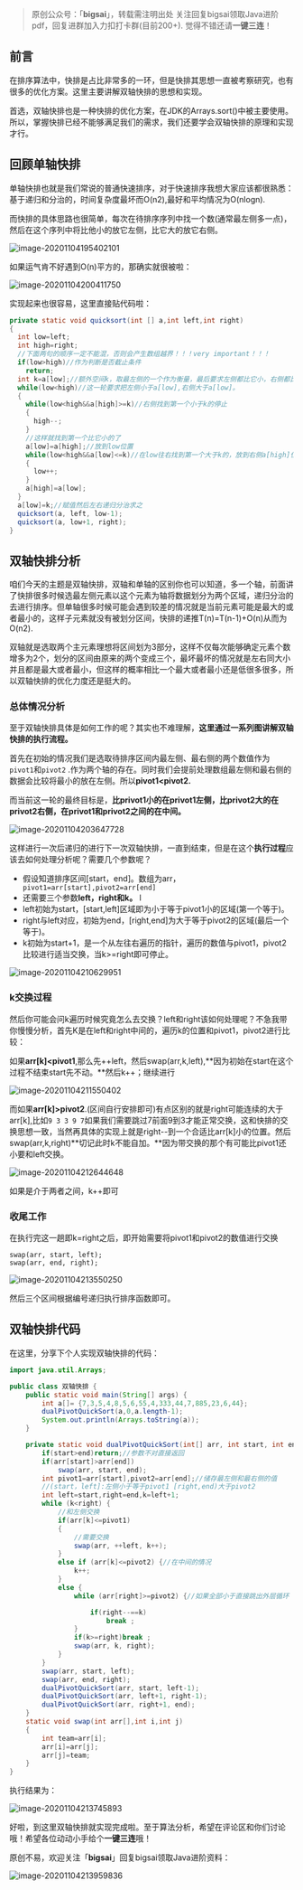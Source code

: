 ﻿



>原创公众号：「**bigsai**」，转载需注明出处
>关注回复bigsai领取Java进阶pdf，回复进群加入力扣打卡群(目前200+).
>觉得不错还请**一键三连**！

## 前言

在排序算法中，快排是占比非常多的一环，但是快排其思想一直被考察研究，也有很多的优化方案。这里主要讲解双轴快排的思想和实现。

首选，双轴快排也是一种快排的优化方案，在JDK的Arrays.sort()中被主要使用。所以，掌握快排已经不能够满足我们的需求，我们还要学会双轴快排的原理和实现才行。

## 回顾单轴快排

单轴快排也就是我们常说的普通快速排序，对于快速排序我想大家应该都很熟悉：基于递归和分治的，时间复杂度最坏而O(n2),最好和平均情况为O(nlogn).



而快排的具体思路也很简单，每次在待排序序列中找一个数(通常最左侧多一点)，然后在这个序列中将比他小的放它左侧，比它大的放它右侧。

![image-20201104195402101](https://img-blog.csdnimg.cn/img_convert/0d2086e790e797bcbfb664b0212b81f2.png)

如果运气肯不好遇到O(n)平方的，那确实就很被啦：

![image-20201104200411750](https://img-blog.csdnimg.cn/img_convert/b8cb8f3709c6ed05148fedc6ce0d83b5.png)

实现起来也很容易，这里直接贴代码啦：

```java
private static void quicksort(int [] a,int left,int right)
{
  int low=left;
  int high=right;
  //下面两句的顺序一定不能混，否则会产生数组越界！！！very important！！！
  if(low>high)//作为判断是否截止条件
    return;
  int k=a[low];//额外空间k，取最左侧的一个作为衡量，最后要求左侧都比它小，右侧都比它大。
  while(low<high)//这一轮要求把左侧小于a[low],右侧大于a[low]。
  {
    while(low<high&&a[high]>=k)//右侧找到第一个小于k的停止
    {
      high--;
    }
    //这样就找到第一个比它小的了
    a[low]=a[high];//放到low位置
    while(low<high&&a[low]<=k)//在low往右找到第一个大于k的，放到右侧a[high]位置
    {
      low++;
    }
    a[high]=a[low];			
  }
  a[low]=k;//赋值然后左右递归分治求之
  quicksort(a, left, low-1);
  quicksort(a, low+1, right);		
}

```

## 双轴快排分析

咱们今天的主题是双轴快排，双轴和单轴的区别你也可以知道，多一个轴，前面讲了快排很多时候选最左侧元素以这个元素为轴将数据划分为两个区域，递归分治的去进行排序。但单轴很多时候可能会遇到较差的情况就是当前元素可能是最大的或者最小的，这样子元素就没有被划分区间，快排的递推T(n)=T(n-1)+O(n)从而为O(n2).

双轴就是选取两个主元素理想将区间划为3部分，这样不仅每次能够确定元素个数增多为2个，划分的区间由原来的两个变成三个，最坏最坏的情况就是左右同大小并且都是最大或者最小，但这样的概率相比一个最大或者最小还是低很多很多，所以双轴快排的优化力度还是挺大的。

### 总体情况分析

至于双轴快排具体是如何工作的呢？其实也不难理解，**这里通过一系列图讲解双轴快排的执行流程。**

首先在初始的情况我们是选取待排序区间内最左侧、最右侧的两个数值作为`pivot1`和`pivot2` .作为两个轴的存在。同时我们会提前处理数组最左侧和最右侧的数据会比较将最小的放在左侧。所以**pivot1<pivot2.** 

而当前这一轮的最终目标是，**比privot1小的在privot1左侧，比privot2大的在privot2右侧，在privot1和privot2之间的在中间。**

![image-20201104203647728](https://img-blog.csdnimg.cn/img_convert/c65929ca84915cc4f2d43078402192e8.png)



这样进行一次后递归的进行下一次双轴快排，一直到结束，但是在这个**执行过程**应该去如何处理分析呢？需要几个参数呢？

- 假设知道排序区间[start，end]。数组为arr，` pivot1=arr[start],pivot2=arr[end]`
- 还需要三个参数**left，right和k。** l
- left初始为start，[start,left]区域即为小于等于pivot1小的区域(第一个等于)。
- right与left对应，初始为end，[right,end]为大于等于pivot2的区域(最后一个等于)。
- k初始为start+1，是一个从左往右遍历的指针，遍历的数值与pivot1，pivot2比较进行适当交换，当k>=right即可停止。



![image-20201104210629951](https://img-blog.csdnimg.cn/img_convert/5957338ca9dc0bc6bf54e28769e2f694.png)





### k交换过程

然后你可能会问k遍历时候究竟怎么去交换？left和right该如何处理呢？不急我带你慢慢分析，首先K是在left和right中间的，遍历k的位置和pivot1，pivot2进行比较：



如果**arr[k]<pivot1**,那么先++left，然后swap(arr,k,left),**因为初始在start在这个过程不结束start先不动。**然后k++；继续进行

![image-20201104211550402](https://img-blog.csdnimg.cn/img_convert/088ee177f0929cf8a764f4e97b224439.png)

而如果**arr[k]>pivot2**.(区间自行安排即可)有点区别的就是right可能连续的大于arr[k],比如`9 3 3 9 7`如果我们需要跳过7前面9到3才能正常交换，这和快排的交换思想一致，当然再具体的实现上就是right--到一个合适比arr[k]小的位置。然后swap(arr,k,right)**切记此时k不能自加。**因为带交换的那个有可能比pivot1还小要和left交换。

![image-20201104212644648](https://img-blog.csdnimg.cn/img_convert/cbe9e855d2ee403463bf630e38e95998.png)

如果是介于两者之间，k++即可



### 收尾工作

在执行完这一趟即k=right之后，即开始需要将pivot1和pivot2的数值进行交换

```
swap(arr, start, left);
swap(arr, end, right);
```

![image-20201104213550250](https://img-blog.csdnimg.cn/img_convert/94b039b1038c7ad006805aa7fbb0372d.png)



然后三个区间根据编号递归执行排序函数即可。



## 双轴快排代码

在这里，分享下个人实现双轴快排的代码：

```java
import java.util.Arrays;

public class 双轴快排 {
    public static void main(String[] args) {
        int a[]= {7,3,5,4,8,5,6,55,4,333,44,7,885,23,6,44};
        dualPivotQuickSort(a,0,a.length-1);
        System.out.println(Arrays.toString(a));
    }

    private static void dualPivotQuickSort(int[] arr, int start, int end) {
        if(start>end)return;//参数不对直接返回
        if(arr[start]>arr[end])
            swap(arr, start, end);
        int pivot1=arr[start],pivot2=arr[end];//储存最左侧和最右侧的值
        //(start，left]:左侧小于等于pivot1 [right,end)大于pivot2
        int left=start,right=end,k=left+1;
        while (k<right) {
            //和左侧交换
            if(arr[k]<=pivot1)
            {
                //需要交换
                swap(arr, ++left, k++);
            }
            else if (arr[k]<=pivot2) {//在中间的情况
                k++;
            }
            else {
                while (arr[right]>=pivot2) {//如果全部小于直接跳出外层循环

                    if(right--==k)
                        break ;
                }
                if(k>=right)break ;
                swap(arr, k, right);
            }
        }
        swap(arr, start, left);
        swap(arr, end, right);
        dualPivotQuickSort(arr, start, left-1);
        dualPivotQuickSort(arr, left+1, right-1);
        dualPivotQuickSort(arr, right+1, end);
    }
    static void swap(int arr[],int i,int j)
    {
        int team=arr[i];
        arr[i]=arr[j];
        arr[j]=team;
    }
}
```

执行结果为：

![image-20201104213745893](https://img-blog.csdnimg.cn/img_convert/44dbfc3fe06afbb2b54a631f2a8aa60f.png)



好啦，到这里双轴快排就实现完成啦。至于算法分析，希望在评论区和你们讨论哦！希望各位动动小手给个**一键三连**哦！

原创不易，欢迎关注「**bigsai**」回复bigsai领取Java进阶资料：

![image-20201104213959836](https://img-blog.csdnimg.cn/img_convert/16b7b063209db49e0e2ab0f01851ee77.png)
